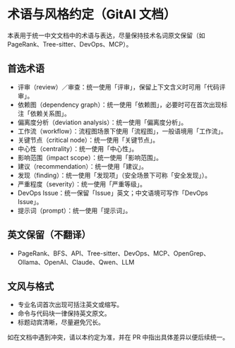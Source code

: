# 术语与风格约定（GitAI 文档）

本表用于统一中文文档中的术语与表达，尽量保持技术名词原文保留（如 PageRank、Tree-sitter、DevOps、MCP）。

## 首选术语
- 评审（review）／审查：统一使用「评审」，保留上下文含义时可用「代码评审」。
- 依赖图（dependency graph）：统一使用「依赖图」，必要时可在首次出现标注「依赖关系图」。
- 偏离度分析（deviation analysis）：统一使用「偏离度分析」。
- 工作流（workflow）：流程图场景下使用「流程图」，一般语境用「工作流」。
- 关键节点（critical node）：统一使用「关键节点」。
- 中心性（centrality）：统一使用「中心性」。
- 影响范围（impact scope）：统一使用「影响范围」。
- 建议（recommendation）：统一使用「建议」。
- 发现（finding）：统一使用「发现项」（安全场景下可称「安全发现」）。
- 严重程度（severity）：统一使用「严重等级」。
- DevOps Issue：统一保留「Issue」英文；中文语境可写作「DevOps Issue」。
- 提示词（prompt）：统一使用「提示词」。

## 英文保留（不翻译）
- PageRank、BFS、API、Tree-sitter、DevOps、MCP、OpenGrep、Ollama、OpenAI、Claude、Qwen、LLM

## 文风与格式
- 专业名词首次出现可括注英文或缩写。
- 命令与代码块一律保持英文原文。
- 标题动宾清晰，尽量避免冗长。

如在文档中遇到冲突，请以本约定为准，并在 PR 中指出具体差异以便后续统一。

